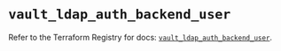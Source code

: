 # `vault_ldap_auth_backend_user`

Refer to the Terraform Registry for docs: [`vault_ldap_auth_backend_user`](https://registry.terraform.io/providers/hashicorp/vault/4.3.0/docs/resources/ldap_auth_backend_user).
